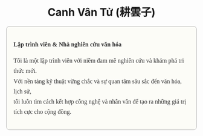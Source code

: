 <h1 align="center">Canh Vân Tử (耕雲子)</h1>

<div style="border:1px solid #aaa; border-radius:8px; padding:18px; background:#fcfcf7; font-family:serif; font-size:16px; line-height:1.7; color:#333;">

  <p><b>Lập trình viên & Nhà nghiên cứu văn hóa</b></p>

  <p>
  Tôi là một lập trình viên với niềm đam mê nghiên cứu và khám phá tri thức mới.<br>
  Với nền tảng kỹ thuật vững chắc và sự quan tâm sâu sắc đến văn hóa, lịch sử,<br>
  tôi luôn tìm cách kết hợp công nghệ và nhân văn để tạo ra những giá trị tích cực cho cộng đồng.
  </p>

</div>
